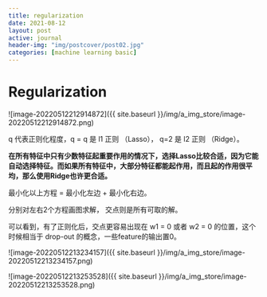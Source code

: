 ```yaml
---
title: regularization
date: 2021-08-12
layout: post
active: journal
header-img: "img/postcover/post02.jpg"
categories: [machine learning basic]
---
```


# Regularization

![image-20220512212914872]({{ site.baseurl }}/img/a_img_store/image-20220512212914872.png)

q 代表正则化程度，q = q 是 l1 正则 （Lasso）， q=2 是 l2 正则 （Ridge）。

**在所有特征中只有少数特征起重要作用的情况下，选择Lasso比较合适，因为它能自动选择特征。而如果所有特征中，大部分特征都能起作用，而且起的作用很平均，那么使用Ridge也许更合适。**

最小化以上方程 = 最小化左边  + 最小化右边。 

分别对左右2个方程画图求解， 交点则是所有可取的解。

可以看到，有了正则化后，交点更容易出现在  w1 = 0 或者 w2 = 0 的位置，这个时候相当于 drop-out 的概念，一些feature的输出置0。



![image-20220512213234157]({{ site.baseurl }}/img/a_img_store/image-20220512213234157.png)

![image-20220512213253528]({{ site.baseurl }}/img/a_img_store/image-20220512213253528.png)